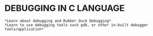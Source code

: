# DEBUGGING IN C LANGUAGE
    *Learn about debugging and Rubber Duck Debugging*
    *Learn to use debugging tools suck gdb, or other in-built debugger tools/application*
